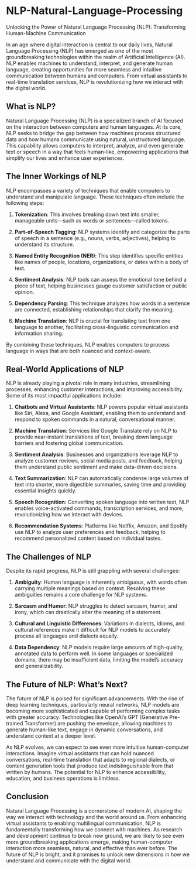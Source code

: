 # NLP-Natural-Language-Processing
Unlocking the Power of Natural Language Processing (NLP): Transforming Human-Machine Communication

In an age where digital interaction is central to our daily lives, Natural Language Processing (NLP) has emerged as one of the most groundbreaking technologies within the realm of Artificial Intelligence (AI). NLP enables machines to understand, interpret, and generate human language, creating opportunities for more seamless and intuitive communication between humans and computers. From virtual assistants to real-time translation services, NLP is revolutionizing how we interact with the digital world.

## What is NLP?

Natural Language Processing (NLP) is a specialized branch of AI focused on the interaction between computers and human languages. At its core, NLP seeks to bridge the gap between how machines process structured data and how humans communicate using natural, unstructured language. This capability allows computers to interpret, analyze, and even generate text or speech in a way that feels human-like, empowering applications that simplify our lives and enhance user experiences.

## The Inner Workings of NLP

NLP encompasses a variety of techniques that enable computers to understand and manipulate language. These techniques often include the following steps:

1. **Tokenization**: This involves breaking down text into smaller, manageable units—such as words or sentences—called tokens.

2. **Part-of-Speech Tagging**: NLP systems identify and categorize the parts of speech in a sentence (e.g., nouns, verbs, adjectives), helping to understand its structure.

3. **Named Entity Recognition (NER)**: This step identifies specific entities like names of people, locations, organizations, or dates within a body of text.

4. **Sentiment Analysis**: NLP tools can assess the emotional tone behind a piece of text, helping businesses gauge customer satisfaction or public opinion.

5. **Dependency Parsing**: This technique analyzes how words in a sentence are connected, establishing relationships that clarify the meaning.

6. **Machine Translation**: NLP is crucial for translating text from one language to another, facilitating cross-linguistic communication and information sharing.

By combining these techniques, NLP enables computers to process language in ways that are both nuanced and context-aware.

## Real-World Applications of NLP

NLP is already playing a pivotal role in many industries, streamlining processes, enhancing customer interactions, and improving accessibility. Some of its most impactful applications include:

1. **Chatbots and Virtual Assistants**: NLP powers popular virtual assistants like Siri, Alexa, and Google Assistant, enabling them to understand and respond to spoken commands in a natural, conversational manner.

2. **Machine Translation**: Services like Google Translate rely on NLP to provide near-instant translations of text, breaking down language barriers and fostering global communication.

3. **Sentiment Analysis**: Businesses and organizations leverage NLP to analyze customer reviews, social media posts, and feedback, helping them understand public sentiment and make data-driven decisions.

4. **Text Summarization**: NLP can automatically condense large volumes of text into shorter, more digestible summaries, saving time and providing essential insights quickly.

5. **Speech Recognition**: Converting spoken language into written text, NLP enables voice-activated commands, transcription services, and more, revolutionizing how we interact with devices.

6. **Recommendation Systems**: Platforms like Netflix, Amazon, and Spotify use NLP to analyze user preferences and feedback, helping to recommend personalized content based on individual tastes.

## The Challenges of NLP

Despite its rapid progress, NLP is still grappling with several challenges:

1. **Ambiguity**: Human language is inherently ambiguous, with words often carrying multiple meanings based on context. Resolving these ambiguities remains a core challenge for NLP systems.

2. **Sarcasm and Humor**: NLP struggles to detect sarcasm, humor, and irony, which can drastically alter the meaning of a statement.

3. **Cultural and Linguistic Differences**: Variations in dialects, idioms, and cultural references make it difficult for NLP models to accurately process all languages and dialects equally.

4. **Data Dependency**: NLP models require large amounts of high-quality, annotated data to perform well. In some languages or specialized domains, there may be insufficient data, limiting the model’s accuracy and generalizability.

## The Future of NLP: What’s Next?

The future of NLP is poised for significant advancements. With the rise of deep learning techniques, particularly neural networks, NLP models are becoming more sophisticated and capable of performing complex tasks with greater accuracy. Technologies like OpenAI’s GPT (Generative Pre-trained Transformer) are pushing the envelope, allowing machines to generate human-like text, engage in dynamic conversations, and understand context at a deeper level.

As NLP evolves, we can expect to see even more intuitive human-computer interactions. Imagine virtual assistants that can hold nuanced conversations, real-time translation that adapts to regional dialects, or content generation tools that produce text indistinguishable from that written by humans. The potential for NLP to enhance accessibility, education, and business operations is limitless.

## Conclusion

Natural Language Processing is a cornerstone of modern AI, shaping the way we interact with technology and the world around us. From enhancing virtual assistants to enabling multilingual communication, NLP is fundamentally transforming how we connect with machines. As research and development continue to break new ground, we are likely to see even more groundbreaking applications emerge, making human-computer interaction more seamless, natural, and effective than ever before. The future of NLP is bright, and it promises to unlock new dimensions in how we understand and communicate with the digital world.
